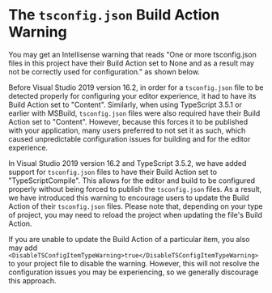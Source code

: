 # The `tsconfig.json` Build Action Warning

You may get an Intellisense warning that reads "One or more tsconfig.json files in this project have their Build Action set to None and as a result may not be correctly used for configuration." as shown below.

Before Visual Studio 2019 version 16.2, in order for a `tsconfig.json` file to be detected properly for configuring your editor experience, it had to have its Build Action set to "Content". Similarly, when using TypeScript 3.5.1 or earlier with MSBuild, `tsconfig.json` files were also required have their Build Action set to "Content". However, because this forces it to be published with your application, many users preferred to not set it as such, which caused unpredictable configuration issues for building and for the editor experience.

In Visual Studio 2019 version 16.2 and TypeScript 3.5.2, we have added support for `tsconfig.json` files to have their Build Action set to "TypeScriptCompile". This allows for the editor and build to be configured properly without being forced to publish the `tsconfig.json` files. As a result, we have introduced this warning to encourage users to update the Build Action of their `tsconfig.json` files. Please note that, depending on your type of project, you may need to reload the project when updating the file's Build Action.

If you are unable to update the Build Action of a particular item, you also may add `<DisableTSConfigItemTypeWarning>true</DisableTSConfigItemTypeWarning>` to your project file to disable the warning. However, this will not resolve the configuration issues you may be experiencing, so we generally discourage this approach.